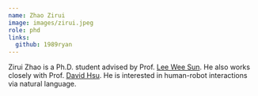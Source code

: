 ```yaml
---
name: Zhao Zirui
image: images/zirui.jpeg
role: phd
links:
  github: 1989ryan
---
```


Zirui Zhao is a Ph.D. student advised by Prof. <a href="https://comp.nus.edu.sg/~leews">Lee Wee Sun</a>. He also works closely with Prof. <a href="https://comp.nus.edu.sg/~dyhsu">David Hsu</a>. He is interested in human-robot interactions via natural language.
